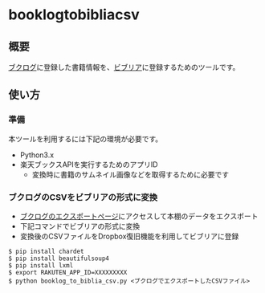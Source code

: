 # booklogtobibliacsv

## 概要

[ブクログ](http://booklog.jp/)に登録した書籍情報を、[ビブリア](http://biblia-app.tumblr.com/)に登録するためのツールです。

## 使い方

### 準備

本ツールを利用するには下記の環境が必要です。

- Python3.x
- 楽天ブックスAPIを実行するためのアプリID
  - 変換時に書籍のサムネイル画像などを取得するために必要です

### ブクログのCSVをビブリアの形式に変換

- [ブクログのエクスポートページ](http://booklog.jp/export)にアクセスして本棚のデータをエクスポート
- 下記コマンドでビブリアの形式に変換
- 変換後のCSVファイルをDropbox復旧機能を利用してビブリアに登録

```
$ pip install chardet
$ pip install beautifulsoup4
$ pip install lxml
$ export RAKUTEN_APP_ID=XXXXXXXXX
$ python booklog_to_biblia_csv.py <ブクログでエクスポートしたCSVファイル>
```
